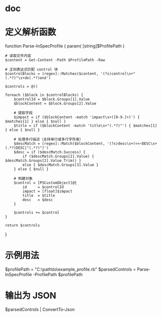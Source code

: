 # doc
# 定义解析函数
function Parse-InSpecProfile {
    param(
        [string]$ProfilePath
    )

    # 读取文件内容
    $content = Get-Content -Path $ProfilePath -Raw

    # 正则表达式匹配 control 块
    $controlBlocks = [regex]::Matches($content, '(?s)control\s+"(.*?)"\s+do(.*?)end')

    $controls = @()

    foreach ($block in $controlBlocks) {
        $controlId = $block.Groups[1].Value
        $blockContent = $block.Groups[2].Value

        # 提取字段
        $impact = if ($blockContent -match 'impact\s+([0-9.]+)') { $matches[1] } else { $null }
        $title = if ($blockContent -match 'title\s+"(.*?)"') { $matches[1] } else { $null }
        
        # 处理多行描述（支持单行或多行字符串）
        $descMatch = [regex]::Match($blockContent, '(?s)desc\s+(<<~DESC\s+(.*?)DESC|"(.*?)")')
        $desc = if ($descMatch.Success) {
            if ($descMatch.Groups[2].Value) { $descMatch.Groups[2].Value.Trim() }
            else { $descMatch.Groups[3].Value }
        } else { $null }

        # 构建对象
        $control = [PSCustomObject]@{
            id     = $controlId
            impact = [float]$impact
            title  = $title
            desc   = $desc
        }

        $controls += $control
    }

    return $controls
}

# 示例用法
$profilePath = "C:\path\to\example_profile.rb"
$parsedControls = Parse-InSpecProfile -ProfilePath $profilePath

# 输出为 JSON
$parsedControls | ConvertTo-Json